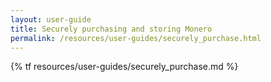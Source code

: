 ```yaml
---
layout: user-guide
title: Securely purchasing and storing Monero
permalink: /resources/user-guides/securely_purchase.html
---
```


{% tf resources/user-guides/securely_purchase.md %}